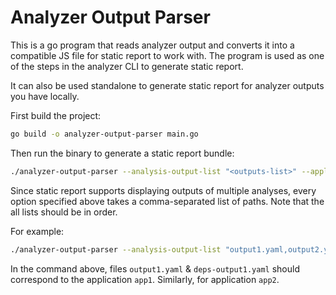 # Analyzer Output Parser

This is a go program that reads analyzer output and converts it into a compatible JS file for static report to work with. The program is used as one of the steps in the analyzer CLI to generate static report.

It can also be used standalone to generate static report for analyzer outputs you have locally. 

First build the project:

```sh
go build -o analyzer-output-parser main.go
```

Then run the binary to generate a static report bundle:

```sh
./analyzer-output-parser --analysis-output-list "<outputs-list>" --application-name-list "<application-names>" --deps-output-list "<dependencies-output-list>"
```

Since static report supports displaying outputs of multiple analyses, every option specified above takes a comma-separated list of paths. Note that the all lists should be in order.

For example:

```sh
./analyzer-output-parser --analysis-output-list "output1.yaml,output2.yaml" --deps-output-list "deps-output1.yaml,deps-output2.yaml" --application-name-list "app1,app2"
```

In the command above, files `output1.yaml` & `deps-output1.yaml` should correspond to the application `app1`. Similarly, for application `app2`.

